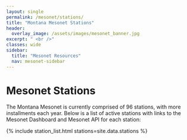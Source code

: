 ```yaml
---
layout: single
permalink: /mesonet/stations/
title: "Montana Mesonet Stations"
header:
  overlay_image: /assets/images/mesonet_banner.jpg
excerpt: " <br />"
classes: wide
sidebar:
  title: "Mesonet Resources"
  nav: mesonet-sidebar
---
```


# Mesonet Stations
The Montana Mesonet is currently comprised of 96 stations, with more installments each year. Below is a list of active stations with links to the Mesonet Dashboard and Mesonet API for each station: 

{% include station_list.html stations=site.data.stations %}